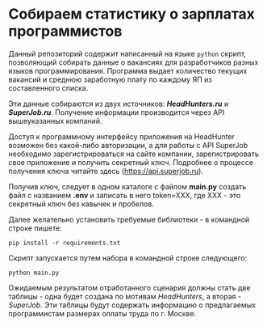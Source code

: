# Собираем статистику о зарплатах программистов

Данный репозиторий содержит написанный на языке ```python``` скрипт, позволяющий собирать данные о вакансиях для разработчиков разных языков программирования. Программа выдает количество текущих вакансий и среднюю заработную плату по каждому ЯП из составленного списка. 

Эти данные собираются из двух источников: ***HeadHunters.ru*** и ***SuperJob.ru***. Получение информации производится через API вышеуказанных компаний. 

Доступ к программному интерфейсу приложения на HeadHunter возможен без какой-либо авторизации, а для работы с API SuperJob необходимо зарегистрироваться на сайте компании, зарегистрировать свое приложение и получить секретный ключ. Подробнее о процессе получения ключа читайте здесь (https://api.superjob.ru). 

Получив ключ, следует в одном каталоге с файлом **main.py** создать файл с названием **.env** и записать в него token=XXX, где XXX - это секретный ключ без кавычек и пробелов. 

Далее желательно установить требуемые библиотеки - в командной строке пишете:
```
pip install -r requirements.txt
``` 
Cкрипт запускается путем набора в командной строке следующего: 
```
python main.py
```
Ожидаемым результатом отработанного сценария должны стать две таблицы - одна будет создана по мотивам *HeadHunters*, а вторая - *SuperJob*. Эти таблицы будут содержать информацию о предлагаемых программистам размерах оплаты труда по г. Москве.
